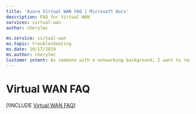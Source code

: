 ```yaml
---
title: 'Azure Virtual WAN FAQ | Microsoft Docs'
description: FAQ for Virtual WAN
services: virtual-wan
author: cherylmc

ms.service: virtual-wan
ms.topic: troubleshooting
ms.date: 10/17/2019
ms.author: cherylmc
Customer intent: As someone with a networking background, I want to read more details about Virtual WAN in a FAQ format.
---
```


# Virtual WAN FAQ

[!INCLUDE [Virtual WAN FAQ](../../includes/virtual-wan-faq-include.md)]
